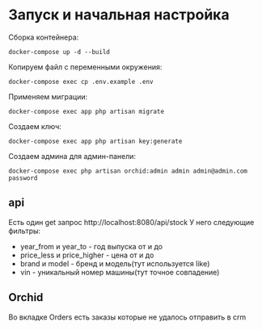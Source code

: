 # Запуск и начальная настройка

 Сборка контейнера:
 ```
 docker-compose up -d --build
 ```
 
 Копируем файл с переменными окружения:
 ```
 docker-compose exec cp .env.example .env
 ```
 
 Применяем миграции:
 ```
 docker-compose exec app php artisan migrate
 ```

 Создаем ключ:
 ```
 docker-compose exec app php artisan key:generate
 ```
 
Создаем админа для админ-панели:
 ```
 docker-compose exec php artisan orchid:admin admin admin@admin.com password
 ```


## api

Eсть один get запрос http://localhost:8080/api/stock
У него следующие фильтры:

- year_from и year_to - год выпуска от и до
- price_less и price_higher - цена от и до
- brand и model - бренд и модель(тут используется like)
- vin - уникальный номер машины(тут точное совпадение)

## Orchid
Во вкладке Orders есть заказы которые не удалось отправить в crm 